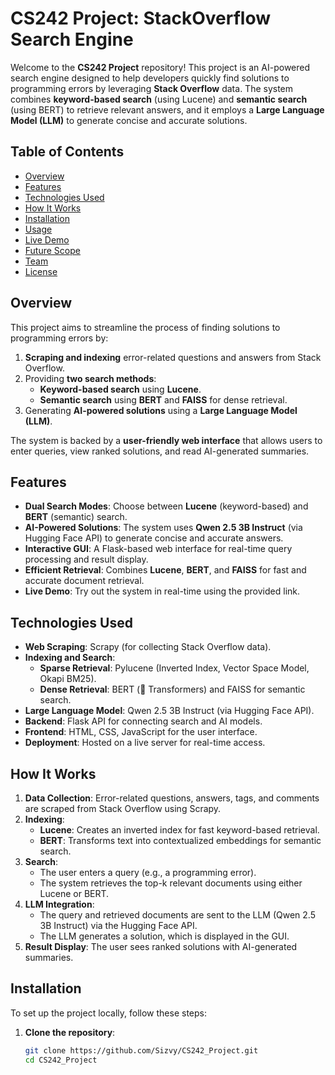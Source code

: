# CS242 Project: StackOverflow Search Engine

Welcome to the **CS242 Project** repository! This project is an AI-powered search engine designed to help developers quickly find solutions to programming errors by leveraging **Stack Overflow** data. The system combines **keyword-based search** (using Lucene) and **semantic search** (using BERT) to retrieve relevant answers, and it employs a **Large Language Model (LLM)** to generate concise and accurate solutions.

## Table of Contents
- [Overview](#overview)
- [Features](#features)
- [Technologies Used](#technologies-used)
- [How It Works](#how-it-works)
- [Installation](#installation)
- [Usage](#usage)
- [Live Demo](#live-demo)
- [Future Scope](#future-scope)
- [Team](#team)
- [License](#license)

## Overview
This project aims to streamline the process of finding solutions to programming errors by:
1. **Scraping and indexing** error-related questions and answers from Stack Overflow.
2. Providing **two search methods**:
   - **Keyword-based search** using **Lucene**.
   - **Semantic search** using **BERT** and **FAISS** for dense retrieval.
3. Generating **AI-powered solutions** using a **Large Language Model (LLM)**.

The system is backed by a **user-friendly web interface** that allows users to enter queries, view ranked solutions, and read AI-generated summaries.

## Features
- **Dual Search Modes**: Choose between **Lucene** (keyword-based) and **BERT** (semantic) search.
- **AI-Powered Solutions**: The system uses **Qwen 2.5 3B Instruct** (via Hugging Face API) to generate concise and accurate answers.
- **Interactive GUI**: A Flask-based web interface for real-time query processing and result display.
- **Efficient Retrieval**: Combines **Lucene**, **BERT**, and **FAISS** for fast and accurate document retrieval.
- **Live Demo**: Try out the system in real-time using the provided link.

## Technologies Used
- **Web Scraping**: Scrapy (for collecting Stack Overflow data).
- **Indexing and Search**:
  - **Sparse Retrieval**: Pylucene (Inverted Index, Vector Space Model, Okapi BM25).
  - **Dense Retrieval**: BERT (🤗 Transformers) and FAISS for semantic search.
- **Large Language Model**: Qwen 2.5 3B Instruct (via Hugging Face API).
- **Backend**: Flask API for connecting search and AI models.
- **Frontend**: HTML, CSS, JavaScript for the user interface.
- **Deployment**: Hosted on a live server for real-time access.

## How It Works
1. **Data Collection**: Error-related questions, answers, tags, and comments are scraped from Stack Overflow using Scrapy.
2. **Indexing**:
   - **Lucene**: Creates an inverted index for fast keyword-based retrieval.
   - **BERT**: Transforms text into contextualized embeddings for semantic search.
3. **Search**:
   - The user enters a query (e.g., a programming error).
   - The system retrieves the top-k relevant documents using either Lucene or BERT.
4. **LLM Integration**:
   - The query and retrieved documents are sent to the LLM (Qwen 2.5 3B Instruct) via the Hugging Face API.
   - The LLM generates a solution, which is displayed in the GUI.
5. **Result Display**: The user sees ranked solutions with AI-generated summaries.

## Installation
To set up the project locally, follow these steps:

1. **Clone the repository**:
   ```bash
   git clone https://github.com/Sizvy/CS242_Project.git
   cd CS242_Project
